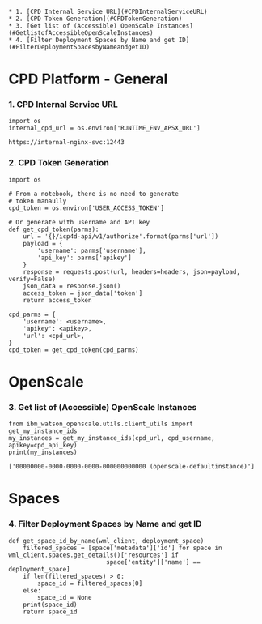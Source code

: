 <!-- vscode-markdown-toc -->
	* 1. [CPD Internal Service URL](#CPDInternalServiceURL)
	* 2. [CPD Token Generation](#CPDTokenGeneration)
	* 3. [Get list of (Accessible) OpenScale Instances](#GetlistofAccessibleOpenScaleInstances)
	* 4. [Filter Deployment Spaces by Name and get ID](#FilterDeploymentSpacesbyNameandgetID)

<!-- vscode-markdown-toc-config
	numbering=true
	autoSave=true
	/vscode-markdown-toc-config -->
<!-- /vscode-markdown-toc -->

# CPD Platform - General

###  1. <a name='CPDInternalServiceURL'></a>CPD Internal Service URL

```
import os
internal_cpd_url = os.environ['RUNTIME_ENV_APSX_URL']
```
`https://internal-nginx-svc:12443`

###  2. <a name='CPDTokenGeneration'></a>CPD Token Generation
```
import os

# From a notebook, there is no need to generate 
# token manaully
cpd_token = os.environ['USER_ACCESS_TOKEN']

# Or generate with username and API key
def get_cpd_token(parms):
    url = '{}/icp4d-api/v1/authorize'.format(parms['url'])
    payload = {
        'username': parms['username'],
        'api_key': parms['apikey']
    }
    response = requests.post(url, headers=headers, json=payload, verify=False)
    json_data = response.json()
    access_token = json_data['token']
    return access_token

cpd_parms = {
    'username': <username>,
    'apikey': <apikey>,
    'url': <cpd_url>,
}
cpd_token = get_cpd_token(cpd_parms)
```

# OpenScale

###  3. <a name='GetlistofAccessibleOpenScaleInstances'></a>Get list of (Accessible) OpenScale Instances 
```
from ibm_watson_openscale.utils.client_utils import get_my_instance_ids
my_instances = get_my_instance_ids(cpd_url, cpd_username, apikey=cpd_api_key)
print(my_instances)
```

`['00000000-0000-0000-0000-000000000000 (openscale-defaultinstance)']`


# Spaces
###  4. <a name='FilterDeploymentSpacesbyNameandgetID'></a>Filter Deployment Spaces by Name and get ID
```
def get_space_id_by_name(wml_client, deployment_space)
    filtered_spaces = [space['metadata']['id'] for space in wml_client.spaces.get_details()['resources'] if
                           space['entity']['name'] == deployment_space]
    if len(filtered_spaces) > 0:
        space_id = filtered_spaces[0]
    else:
        space_id = None
    print(space_id)
    return space_id
```
